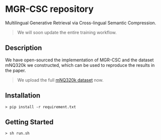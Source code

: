 # MGR-CSC repository
Multilingual Generative Retrieval via Cross-lingual Semantic Compression.

> We will soon update the entire training workflow.

## Description
We have open-sourced the implementation of MGR-CSC and the dataset mNQ320k we constructed, which can be used to reproduce the results in the paper.

> We upload the full [mNQ320k dataset](https://huggingface.co/datasets/sssssimeng/mNQ320k) now.

## Installation
	> pip install -r requirement.txt 

## Getting Started

	> sh run.sh 





